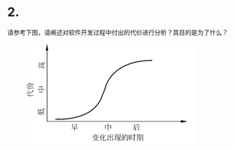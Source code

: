 # 2.

请参考下图，请阐述对软件开发过程中付出的代价进行分析？其目的是为了什么？

<figure><img src="../.gitbook/assets/image.png" alt=""><figcaption></figcaption></figure>
